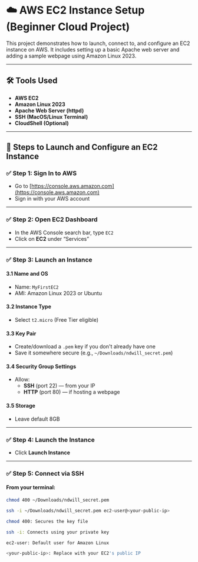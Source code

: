 # ☁️ AWS EC2 Instance Setup (Beginner Cloud Project)

This project demonstrates how to launch, connect to, and configure an EC2 instance on AWS. It includes setting up a basic Apache web server and adding a sample webpage using Amazon Linux 2023.

---

## 🛠️ Tools Used

- **AWS EC2**
- **Amazon Linux 2023**
- **Apache Web Server (httpd)**
- **SSH (MacOS/Linux Terminal)**
- **CloudShell (Optional)**

---

## 🚀 Steps to Launch and Configure an EC2 Instance

### ✅ Step 1: Sign In to AWS
- Go to [https://console.aws.amazon.com](https://console.aws.amazon.com)
- Sign in with your AWS account

---

### ✅ Step 2: Open EC2 Dashboard
- In the AWS Console search bar, type `EC2`
- Click on **EC2** under “Services”

---

### ✅ Step 3: Launch an Instance

#### 3.1 Name and OS
- Name: `MyFirstEC2`
- AMI: Amazon Linux 2023 or Ubuntu

#### 3.2 Instance Type
- Select `t2.micro` (Free Tier eligible)

#### 3.3 Key Pair
- Create/download a `.pem` key if you don't already have one
- Save it somewhere secure (e.g., `~/Downloads/ndwill_secret.pem`)

#### 3.4 Security Group Settings
- Allow:
  - **SSH** (port 22) — from your IP
  - **HTTP** (port 80) — if hosting a webpage

#### 3.5 Storage
- Leave default 8GB

---

### ✅ Step 4: Launch the Instance
- Click **Launch Instance**

---

### ✅ Step 5: Connect via SSH

#### From your terminal:
```bash
chmod 400 ~/Downloads/ndwill_secret.pem

ssh -i ~/Downloads/ndwill_secret.pem ec2-user@<your-public-ip>

chmod 400: Secures the key file

ssh -i: Connects using your private key

ec2-user: Default user for Amazon Linux

<your-public-ip>: Replace with your EC2's public IP

